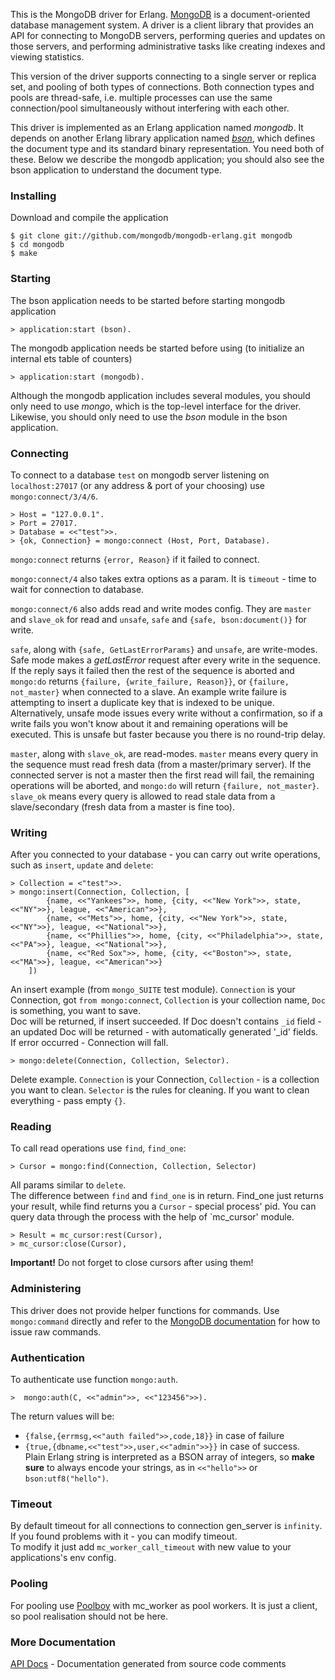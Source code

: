 This is the MongoDB driver for Erlang. [MongoDB](http://www.mongodb.org) is a document-oriented database management system. A driver is a client library that provides an API for connecting to MongoDB servers, performing queries and updates on those servers, and performing administrative tasks like creating indexes and viewing statistics.

This version of the driver supports connecting to a single server or replica set, and pooling of both types of connections. Both connection types and pools are thread-safe, i.e. multiple processes can use the same connection/pool simultaneously without interfering with each other.

This driver is implemented as an Erlang application named *mongodb*. It depends on another Erlang library application named [*bson*](http://github.com/mongodb/bson-erlang), which defines the document type and its standard binary representation. You need both of these. Below we describe the mongodb application; you should also see the bson application to understand the document type.

### Installing

Download and compile the application

	$ git clone git://github.com/mongodb/mongodb-erlang.git mongodb
	$ cd mongodb
	$ make

### Starting

The bson application needs to be started before starting mongodb application

    > application:start (bson).

The mongodb application needs be started before using (to initialize an internal ets table of counters)

	> application:start (mongodb).

Although the mongodb application includes several modules, you should only need to use *mongo*, which is the top-level interface for the driver. Likewise, you should only need to use the *bson* module in the bson application.

### Connecting

To connect to a database `test` on mongodb server listening on `localhost:27017` (or any address & port of your choosing) use `mongo:connect/3/4/6`.

	> Host = "127.0.0.1".
	> Port = 27017.
	> Database = <<"test">>.
	> {ok, Connection} = mongo:connect (Host, Port, Database).

`mongo:connect` returns `{error, Reason}` if it failed to connect.  

`mongo:connect/4` also takes extra options as a param. It is `timeout` - time to wait for connection to database.  

`mongo:connect/6` also adds read and write modes config. They are `master` and `slave_ok` for read and `unsafe`, `safe` and `{safe, bson:document()}` for write.  

`safe`, along with `{safe, GetLastErrorParams}` and `unsafe`, are write-modes. Safe mode makes a *getLastError* request after every write in the sequence. If the reply says it failed then the rest of the sequence is aborted and `mongo:do` returns `{failure, {write_failure, Reason}}`, or `{failure, not_master}` when connected to a slave. An example write failure is attempting to insert a duplicate key that is indexed to be unique. Alternatively, unsafe mode issues every write without a confirmation, so if a write fails you won't know about it and remaining operations will be executed. This is unsafe but faster because you there is no round-trip delay.

`master`, along with `slave_ok`, are read-modes. `master` means every query in the sequence must read fresh data (from a master/primary server). If the connected server is not a master then the first read will fail, the remaining operations will be aborted, and `mongo:do` will return `{failure, not_master}`. `slave_ok` means every query is allowed to read stale data from a slave/secondary (fresh data from a master is fine too).


### Writing

After you connected to your database - you can carry out write operations, such as `insert`, `update` and `delete`:
    
    > Collection = <"test">>.
    > mongo:insert(Connection, Collection, [
    		{name, <<"Yankees">>, home, {city, <<"New York">>, state, <<"NY">>}, league, <<"American">>},
    		{name, <<"Mets">>, home, {city, <<"New York">>, state, <<"NY">>}, league, <<"National">>},
    		{name, <<"Phillies">>, home, {city, <<"Philadelphia">>, state, <<"PA">>}, league, <<"National">>},
    		{name, <<"Red Sox">>, home, {city, <<"Boston">>, state, <<"MA">>}, league, <<"American">>}
    	])
An insert example (from `mongo_SUITE` test module). `Connection` is your Connection, got `from mongo:connect`, `Collection` is your collection name, `Doc` is something, you want to save.  
Doc will be returned, if insert succeeded. If Doc doesn't contains `_id` field - an updated Doc will be returned - with automatically generated '_id' fields. If error occurred - Connection will fall.  

    > mongo:delete(Connection, Collection, Selector).
Delete example. `Connection` is your Connection, `Collection` - is a collection you want to clean. `Selector` is the rules for cleaning. If you want to clean everything - pass empty `{}`.  

### Reading

To call read operations use `find`, `find_one`:

    > Cursor = mongo:find(Connection, Collection, Selector)
All params similar to `delete`.  
The difference between `find` and `find_one` is in return. Find_one just returns your result, while find returns you a `Cursor` - special process' pid. You can query data through the process with the help of `mc_cursor' module.  

    > Result = mc_cursor:rest(Cursor),
    > mc_cursor:close(Cursor),
__Important!__ Do not forget to close cursors after using them!

### Administering

This driver does not provide helper functions for commands. Use `mongo:command` directly and refer to the [MongoDB documentation](http://www.mongodb.org/display/DOCS/Commands) for how to issue raw commands.

### Authentication

To authenticate use function `mongo:auth`.

    >  mongo:auth(C, <<"admin">>, <<"123456">>).
The return values will be:  

* `{false,{errmsg,<<"auth failed">>,code,18}}` in case of failure   
* `{true,{dbname,<<"test">>,user,<<"admin">>}}` in case of success.  
Plain Erlang string is interpreted as a BSON array of integers, so **make sure** to always encode your strings, as in `<<"hello">>` or `bson:utf8("hello")`.

### Timeout

By default timeout for all connections to connection gen_server is `infinity`. If you found problems with it - you can modify timeout.  
To modify it just add `mc_worker_call_timeout` with new value to your applications's env config.

### Pooling

For pooling use [Poolboy](https://github.com/devinus/poolboy) with mc_worker as pool workers. It is just a client, so pool realisation should not be here.

### More Documentation

[API Docs](http://api.mongodb.org/erlang/mongodb/) - Documentation generated from source code comments